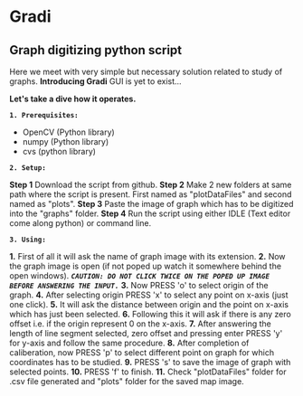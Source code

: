 # Gradi
Graph digitizing python script 
---------------------------------------------------------------------------------------------------------------------------------------

Here we meet with very simple but necessary solution related to study of graphs.
**Introducing Gradi**
GUI is yet to exist...

**Let's take a dive how it operates.**

**```1. Prerequisites:```** 
  * OpenCV (Python library)
  * numpy (Python library)
  * cvs (python library)

**```2. Setup:```**

  **Step 1** Download the script from github.
  **Step 2** Make 2 new folders at same path where the script is present. First named as "plotDataFiles" and second named as "plots".
  **Step 3** Paste the image of graph which has to be digitized into the "graphs" folder.
  **Step 4** Run the script using either IDLE (Text editor come along python) or command line.

**```3. Using:```**

  **1.** First of all it will ask the name of graph image with its extension.
  **2.** Now the graph image is open (if not poped up watch it somewhere behind the open windows).
    ***```CAUTION: DO NOT CLICK TWICE ON THE POPED UP IMAGE BEFORE ANSWERING THE INPUT.```***
  **3.** Now PRESS 'o' to select origin of the graph.
  **4.** After selecting origin PRESS 'x' to select any point on x-axis (just one click).
  **5.** It will ask the distance between origin and the point on x-axis which has just been selected.
  **6.** Following this it will ask if there is any zero offset i.e. if the origin represent 0 on the x-axis.
  **7.** After answering the length of line segment selected, zero offset and pressing enter PRESS 'y' for y-axis and follow the same procedure.
  **8.** After completion of caliberation, now PRESS 'p' to select different point on graph for which coordinates has to be studied.
  **9.** PRESS 's' to save the image of graph with selected points.
  **10.** PRESS 'f' to finish.
  **11.** Check "plotDataFiles" folder for .csv file generated and "plots" folder for the saved map image.
